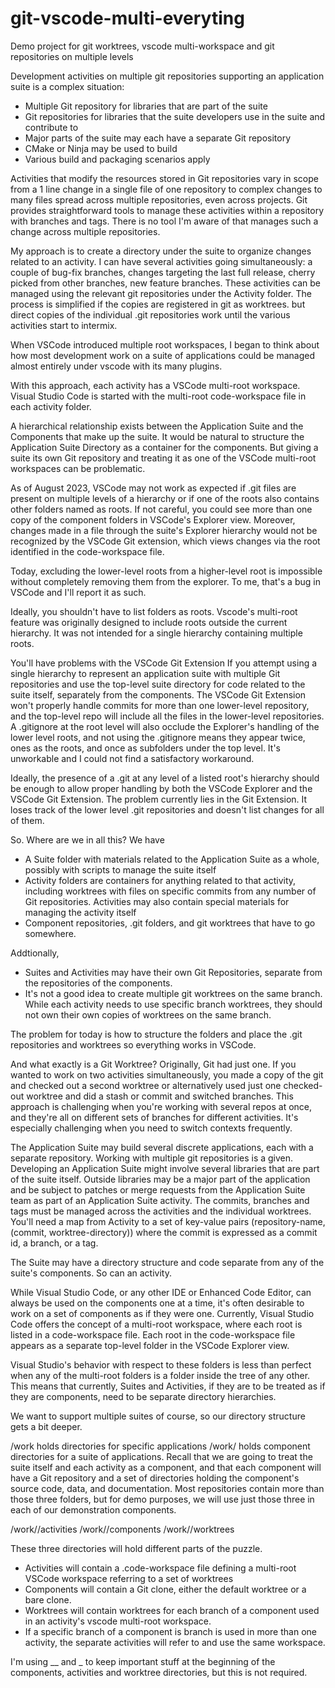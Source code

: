 # git-vscode-multi-everyting
Demo project for git worktrees, vscode multi-workspace and git repositories on multiple levels

Development activities on multiple git repositories supporting an application suite is a complex situation:
- Multiple Git repository for libraries that are part of the suite
- Git repositories for libraries that the suite developers use in the suite and contribute to
- Major parts of the suite may each have a separate Git repository
- CMake or Ninja may be used to build
- Various build and packaging scenarios apply

Activities that modify the resources stored in Git repositories vary in scope from a 1 line change in a single file of one repository to complex changes to many files spread across multiple repositories, even across projects.  Git provides straightforward tools to manage these activities within a repository with branches and tags.  There is no tool I'm aware of that manages such a change across multiple repositories.

My approach is to create a directory under the suite to organize changes related to an activity.  I can have several activities going simultaneously: a couple of bug-fix branches, changes targeting the last full release, cherry picked from other branches, new feature branches.  These activities can be managed using the relevant git repositories under the Activity folder.  The process is simplified if the copies are registered in git as worktrees. but direct copies of the individual .git repositories work until the various activities start to intermix.


When VSCode introduced multiple root workspaces, I began to think about how most development work on a suite of applications could be managed almost entirely under vscode with its many plugins.  

With this approach, each activity has a VSCode multi-root workspace.  Visual Studio Code is started with the multi-root code-workspace file in each activity folder.  

A hierarchical relationship exists between the Application Suite and the Components that make up the suite.  It would be natural to structure the Application Suite Directory as a container for the components.  But giving a suite its own Git repository and treating it as one of the VSCode multi-root workspaces can be problematic. 

As of August 2023, VSCode may not work as expected if .git files are present on multiple levels of a hierarchy or if one of the roots also contains other folders named as roots. If not careful, you could see more than one copy of the component folders in VSCode's Explorer view.  Moreover, changes made in a file through the suite's Explorer hierarchy would not be recognized by the VSCode Git extension, which views changes via the root identified in the code-workspace file.  

Today, excluding the lower-level roots from a higher-level root is impossible without completely removing them from the explorer. To me, that's a bug in VSCode and I'll report it as such.  

Ideally, you shouldn't have to list folders as roots.  Vscode's multi-root feature was originally designed to include roots outside the current hierarchy.  It was not intended for a single hierarchy containing multiple roots.  

You'll have problems with the VSCode Git Extension If you attempt using a single hierarchy to represent an application suite with multiple Git repositories and use the top-level suite directory for code related to the suite itself, separately from the components. The VSCode Git Extension won't properly handle commits for more than one lower-level repository, and the top-level repo will include all the files in the lower-level repositories. A .gitignore at the root level will also occlude the Explorer's handling of the lower level roots, and not using the .gitignore means they appear twice, ones as the roots, and once as subfolders under the top level.
It's unworkable and I could not find a satisfactory workaround.


Ideally, the presence of a .git at any level of a listed root's hierarchy should be enough to allow proper handling by both the VSCode Explorer and the VSCode Git Extension. The problem currently lies in the Git Extension.  It loses track of the lower level .git repositories and doesn't list changes for all of them. 


So.  Where are we in all this?  We have 
- A Suite folder with materials related to the Application Suite as a whole, possibly with scripts to manage the suite itself
- Activity folders are containers for anything related to that activity, including worktrees with files on specific commits from any number of Git repositories.  Activities may also contain special materials for managing the activity itself
- Component repositories, .git folders, and git worktrees that have to go somewhere.

Addtionally,  
- Suites and Activities may have their own Git Repositories, separate from the repositories of the components.
- It's not a good idea to create multiple git worktrees on the same branch.  While each activity needs to use specific branch worktrees, they should not own their own copies of worktrees on the same branch.

The problem for today is how to structure the folders and place the .git repositories and worktrees so everything works in VSCode.

And what exactly is a Git Worktree?  Originally, Git had just one.  If you wanted to work on two activities simultaneously, you made a copy of the git and checked out a second worktree or alternatively used just one checked-out worktree and did a stash or commit and switched branches.  This approach is challenging when you're working with several repos at once, and they're all on different sets of branches for different activities.  It's especially challenging when you need to switch contexts frequently.

The Application Suite may build several discrete applications, each with a separate repository. Working with multiple git repositories is a given.  Developing an Application Suite might involve several libraries that are part of the suite itself. Outside libraries may be a major part of the application and be subject to patches or merge requests from the Application Suite team as part of an Application Suite activity.  The commits, branches and tags must be managed across the activities and the individual worktrees.  You'll need a map from Activity to a set of key-value pairs (repository-name, (commit, worktree-directory)) where the commit is expressed as a commit id, a branch, or a tag.

The Suite may have a directory structure and code separate from any of the suite's components. So can an activity.

While Visual Studio Code, or any other IDE or Enhanced Code Editor, can always be used on the components one at a time, it's often desirable to work on a set of components as if they were one.  Currently, Visual Studio Code offers the concept of a multi-root workspace, where each root is listed in a code-workspace file.  Each root in the code-workspace file  appears as a separate top-level folder in the VSCode Explorer view. 

Visual Studio's behavior with respect to these folders is less than perfect when any of the multi-root folders is a folder inside the tree of any other. This means that currently, Suites and Activities, if they are to be treated as if they are components, need to be separate directory hierarchies.

We want to support multiple suites of course, so our directory structure gets a bit deeper.

/work holds directories for specific applications
/work/<app-name>  holds component directories for a suite of applications.  Recall that we are going to treat the suite itself and each activity as a component, and that each component will have a Git repository and a set of directories holding the component's source code, data, and documentation.  Most repositories contain more than those three folders, but for demo purposes, we will use just those three in each of our demonstration components.

/work/<app-name>/activities
/work/<app-name>/components
/work/<app-name>/worktrees

These three directories will hold different parts of the puzzle. 

- Activities will contain a .code-workspace file defining a multi-root VSCode workspace referring to a set of worktrees
- Components will contain a Git clone, either the default worktree or a bare clone.
- Worktrees will contain worktrees for each branch of a component used in an activity's vscode multi-root workspace.
- If a specific branch of a component is branch is used in more than one activity, the separate activities will refer to and use the same workspace.

I'm using __ and _ to keep important stuff at the beginning of the components, activities and worktree directories, but this is not required.
